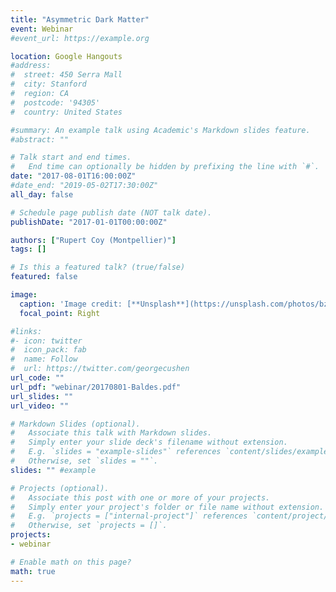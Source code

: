 ```yaml
---
title: "Asymmetric Dark Matter"
event: Webinar
#event_url: https://example.org

location: Google Hangouts
#address:
#  street: 450 Serra Mall
#  city: Stanford
#  region: CA
#  postcode: '94305'
#  country: United States

#summary: An example talk using Academic's Markdown slides feature.
#abstract: ""

# Talk start and end times.
#   End time can optionally be hidden by prefixing the line with `#`.
date: "2017-08-01T16:00:00Z"
#date_end: "2019-05-02T17:30:00Z"
all_day: false

# Schedule page publish date (NOT talk date).
publishDate: "2017-01-01T00:00:00Z"

authors: ["Rupert Coy (Montpellier)"]
tags: []

# Is this a featured talk? (true/false)
featured: false

image:
  caption: 'Image credit: [**Unsplash**](https://unsplash.com/photos/bzdhc5b3Bxs)'
  focal_point: Right

#links:
#- icon: twitter
#  icon_pack: fab
#  name: Follow
#  url: https://twitter.com/georgecushen
url_code: ""
url_pdf: "webinar/20170801-Baldes.pdf"
url_slides: ""
url_video: ""

# Markdown Slides (optional).
#   Associate this talk with Markdown slides.
#   Simply enter your slide deck's filename without extension.
#   E.g. `slides = "example-slides"` references `content/slides/example-slides.md`.
#   Otherwise, set `slides = ""`.
slides: "" #example

# Projects (optional).
#   Associate this post with one or more of your projects.
#   Simply enter your project's folder or file name without extension.
#   E.g. `projects = ["internal-project"]` references `content/project/deep-learning/index.md`.
#   Otherwise, set `projects = []`.
projects:
- webinar

# Enable math on this page?
math: true
---
```


